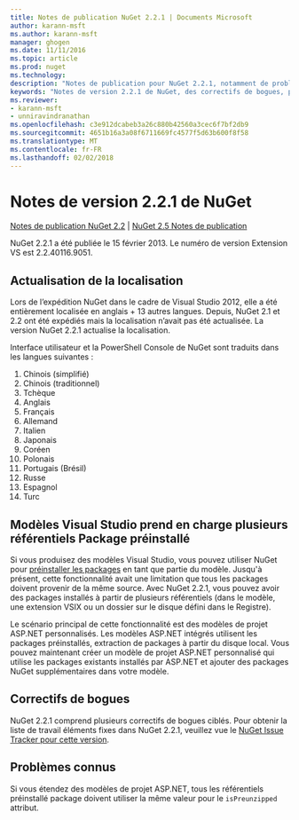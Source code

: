 ```yaml
---
title: Notes de publication NuGet 2.2.1 | Documents Microsoft
author: karann-msft
ms.author: karann-msft
manager: ghogen
ms.date: 11/11/2016
ms.topic: article
ms.prod: nuget
ms.technology: 
description: "Notes de publication pour NuGet 2.2.1, notamment de problèmes connus, des correctifs de bogues, les fonctionnalités ajoutées et dcr."
keywords: "Notes de version 2.2.1 de NuGet, des correctifs de bogues, problèmes connus, ajouté des fonctionnalités, DCR"
ms.reviewer:
- karann-msft
- unniravindranathan
ms.openlocfilehash: c3e912dcabeb3a26c880b42560a3cec6f7bf2db9
ms.sourcegitcommit: 4651b16a3a08f6711669fc4577f5d63b600f8f58
ms.translationtype: MT
ms.contentlocale: fr-FR
ms.lasthandoff: 02/02/2018
---
```

# <a name="nuget-221-release-notes"></a>Notes de version 2.2.1 de NuGet

[Notes de publication NuGet 2.2](../release-notes/nuget-2.2.md) | [NuGet 2.5 Notes de publication](../release-notes/nuget-2.5.md)

NuGet 2.2.1 a été publiée le 15 février 2013.  Le numéro de version Extension VS est 2.2.40116.9051.

## <a name="localization-refresh"></a>Actualisation de la localisation
Lors de l’expédition NuGet dans le cadre de Visual Studio 2012, elle a été entièrement localisée en anglais + 13 autres langues.  Depuis, NuGet 2.1 et 2.2 ont été expédiés mais la localisation n’avait pas été actualisée.  La version NuGet 2.2.1 actualise la localisation.

Interface utilisateur et la PowerShell Console de NuGet sont traduits dans les langues suivantes :

1. Chinois (simplifié)
1. Chinois (traditionnel)
1. Tchèque
1. Anglais
1. Français
1. Allemand
1. Italien
1. Japonais
1. Coréen
1. Polonais
1. Portugais (Brésil)
1. Russe
1. Espagnol
1. Turc

## <a name="visual-studio-templates-support-multiple-preinstalled-package-repositories"></a>Modèles Visual Studio prend en charge plusieurs référentiels Package préinstallé
Si vous produisez des modèles Visual Studio, vous pouvez utiliser NuGet pour [préinstaller les packages](../visual-studio-extensibility/visual-studio-templates.md) en tant que partie du modèle.  Jusqu'à présent, cette fonctionnalité avait une limitation que tous les packages doivent provenir de la même source.  Avec NuGet 2.2.1, vous pouvez avoir des packages installés à partir de plusieurs référentiels (dans le modèle, une extension VSIX ou un dossier sur le disque défini dans le Registre).

Le scénario principal de cette fonctionnalité est des modèles de projet ASP.NET personnalisés.  Les modèles ASP.NET intégrés utilisent les packages préinstallés, extraction de packages à partir du disque local.  Vous pouvez maintenant créer un modèle de projet ASP.NET personnalisé qui utilise les packages existants installés par ASP.NET et ajouter des packages NuGet supplémentaires dans votre modèle.

## <a name="bug-fixes"></a>Correctifs de bogues
NuGet 2.2.1 comprend plusieurs correctifs de bogues ciblés. Pour obtenir la liste de travail éléments fixes dans NuGet 2.2.1, veuillez vue le [NuGet Issue Tracker pour cette version](http://nuget.codeplex.com/workitem/list/advanced?keyword=&status=Closed&type=All&priority=All&release=NuGet%202.2.1&assignedTo=All&component=All&sortField=LastUpdatedDate&sortDirection=Descending&page=0).


## <a name="known-issues"></a>Problèmes connus

Si vous étendez des modèles de projet ASP.NET, tous les référentiels préinstallé package doivent utiliser la même valeur pour le `isPreunzipped` attribut.
